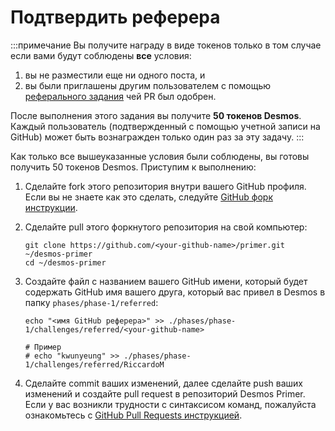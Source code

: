 # Подтвердить реферера
:::примечание 
Вы получите награду в виде токенов только в том случае если вами будут соблюдены **все** условия:

1. вы не разместили еще ни одного поста, и
2. вы были приглашены другим пользователем с помощью [реферального задания](refer_ru.md) чей PR был одобрен.

После выполнения этого задания вы получите **50 токенов Desmos**. Каждый пользователь (подтвержденный с помощью учетной записи на GitHub) может быть вознагражден только один раз за эту задачу.
:::

Как только все вышеуказанные условия были соблюдены, вы готовы получить 50 токенов Desmos. Приступим к выполнению:

1. Сделайте fork этого репозитория внутри вашего GitHub профиля. 
   Если вы не знаете как это сделать, следуйте [GitHub форк инструкции](https://help.github.com/en/github/getting-started-with-github/fork-a-repo).

2. Сделайте pull этого форкнутого репозитория на свой компьютер:  
   ```shell
   git clone https://github.com/<your-github-name>/primer.git ~/desmos-primer
   cd ~/desmos-primer
   ```
   
3. Создайте файл с названием вашего GitHub имени, который будет содержать GitHub имя вашего друга, который вас привел в Desmos в папку `phases/phase-1/referred`:

   ```shell
   echo "<имя GitHub реферера>" >> ./phases/phase-1/challenges/referred/<your-github-name>
      
   # Пример
   # echo "kwunyeung" >> ./phases/phase-1/challenges/referred/RiccardoM
   ```
   
4. Сделайте commit ваших изменений, далее сделайте push ваших изменений и создайте pull request в репозиторий Desmos Primer. Если у вас возникли трудности с синтаксисом команд, пожалуйста ознакомьтесь с [GitHub Pull Requests инструкцией](https://help.github.com/en/github/collaborating-with-issues-and-pull-requests/creating-a-pull-request).